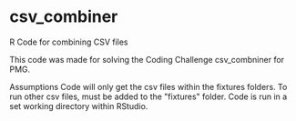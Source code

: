 # csv_combiner
R Code for combining CSV files

This code was made for solving the Coding Challenge csv_combniner for PMG.


Assumptions
  Code will only get the csv files within the fixtures folders. To run other csv files, must be added to the "fixtures" folder.
  Code is run in a set working directory within RStudio.
  
  
